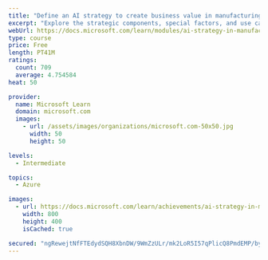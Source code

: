 ```yaml
---
title: "Define an AI strategy to create business value in manufacturing"
excerpt: "Explore the strategic components, special factors, and use cases of an AI strategy in manufacturing that creates business value, with INSEAD and Microsoft."
webUrl: https://docs.microsoft.com/learn/modules/ai-strategy-in-manufacturing/
type: course
price: Free
length: PT41M
ratings:
  count: 709
  average: 4.754584
heat: 50

provider:
  name: Microsoft Learn
  domain: microsoft.com
  images:
    - url: /assets/images/organizations/microsoft.com-50x50.jpg
      width: 50
      height: 50

levels:
  - Intermediate

topics:
  - Azure

images:
  - url: https://docs.microsoft.com/learn/achievements/ai-strategy-in-manufacturing-social.png
    width: 800
    height: 400
    isCached: true

secured: "ngRewejtNfFTEdydSQH8XbnDW/9WmZzULr/mk2LoR5I57qPlicQ8PmdEMP/byqtkEIfu1qGMuuypA7UP+CdylVW7D12io6NxlfILkxtpW5zjGJRgrrjso8tokU7gMsBAo34BmBpkKMbScTyEvCOAFYK9qh3V3F6jc+R+lwb6XSZu11HZHhBByoNqnGWUo5XLp19naFfUPraB/N5tCw43dsFScdJ+ubTA4K/Wy9hL7NXn42TgLOOXweA6L1m8vFXpYdadSG5Vilgmqpn6Vfq0AxjunAQqcyMl86c4W2K6YX/RcPQ3I3JfTfR1RE6ea3Jx7saeeTwxrc17dx8xUhex576b3sjR42BjnZ5/q+ilBuUcVEVGT4K6JYU4ny1T3EPWgPrCyQ3ucWRq0U8Auad6HAWAlnfcTc4fwzkoobbbSRs=;KbkEO01H8cS2qVc7acjTPw=="
---
```



